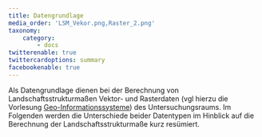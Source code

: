 ```yaml
---
title: Datengrundlage
media_order: 'LSM_Vekor.png,Raster_2.png'
taxonomy:
    category:
        - docs
twitterenable: true
twittercardoptions: summary
facebookenable: true
---
```


Als Datengrundlage dienen bei der Berechnung von Landschaftsstrukturmaßen Vektor- und Rasterdaten (vgl hierzu die Vorlesung [Geo-Informationssysteme](https://learn.opengeoedu.de/gis)) des Untersuchungsraums. Im Folgenden werden die Unterschiede beider Datentypen im Hinblick auf die Berechnung der Landschaftsstrukturmaße kurz resümiert.

